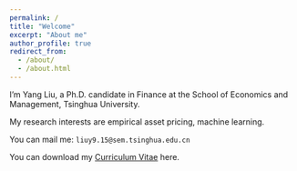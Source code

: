 ```yaml
---
permalink: /
title: "Welcome"
excerpt: "About me"
author_profile: true
redirect_from: 
  - /about/
  - /about.html
---
```


I’m Yang Liu, a Ph.D. candidate in Finance at the School of Economics and Management, Tsinghua University.

My research interests are empirical asset pricing, machine learning.

You can mail me: `liuy9.15@sem.tsinghua.edu.cn`

You can download my [Curriculum Vitae](https://yangliu-finance.github.io/files/yangliu_CV.pdf) here.

